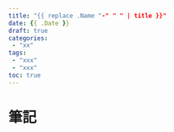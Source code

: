 ```yaml
---
title: "{{ replace .Name "-" " " | title }}"
date: {{ .Date }}
draft: true
categories:
 - "xx"
tags:
 - "xxx"
 - "xxx"
toc: true
---
```


# 筆記
<!--more-->
